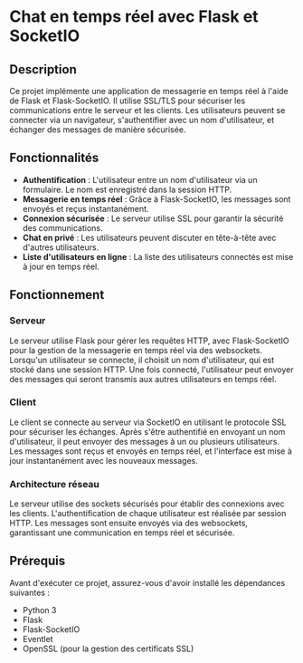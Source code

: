 # Chat en temps réel avec Flask et SocketIO

## Description

Ce projet implémente une application de messagerie en temps réel à l'aide de Flask et Flask-SocketIO. Il utilise SSL/TLS pour sécuriser les communications entre le serveur et les clients. Les utilisateurs peuvent se connecter via un navigateur, s'authentifier avec un nom d'utilisateur, et échanger des messages de manière sécurisée.

## Fonctionnalités

- **Authentification** : L'utilisateur entre un nom d'utilisateur via un formulaire. Le nom est enregistré dans la session HTTP.
- **Messagerie en temps réel** : Grâce à Flask-SocketIO, les messages sont envoyés et reçus instantanément.
- **Connexion sécurisée** : Le serveur utilise SSL pour garantir la sécurité des communications.
- **Chat en privé** : Les utilisateurs peuvent discuter en tête-à-tête avec d'autres utilisateurs.
- **Liste d'utilisateurs en ligne** : La liste des utilisateurs connectés est mise à jour en temps réel.

## Fonctionnement

### Serveur

Le serveur utilise Flask pour gérer les requêtes HTTP, avec Flask-SocketIO pour la gestion de la messagerie en temps réel via des websockets. Lorsqu'un utilisateur se connecte, il choisit un nom d'utilisateur, qui est stocké dans une session HTTP. Une fois connecté, l'utilisateur peut envoyer des messages qui seront transmis aux autres utilisateurs en temps réel.

### Client

Le client se connecte au serveur via SocketIO en utilisant le protocole SSL pour sécuriser les échanges. Après s'être authentifié en envoyant un nom d'utilisateur, il peut envoyer des messages à un ou plusieurs utilisateurs. Les messages sont reçus et envoyés en temps réel, et l'interface est mise à jour instantanément avec les nouveaux messages.

### Architecture réseau

Le serveur utilise des sockets sécurisés pour établir des connexions avec les clients. L'authentification de chaque utilisateur est réalisée par session HTTP. Les messages sont ensuite envoyés via des websockets, garantissant une communication en temps réel et sécurisée.

## Prérequis

Avant d'exécuter ce projet, assurez-vous d'avoir installé les dépendances suivantes :

- Python 3
- Flask
- Flask-SocketIO
- Eventlet
- OpenSSL (pour la gestion des certificats SSL)
